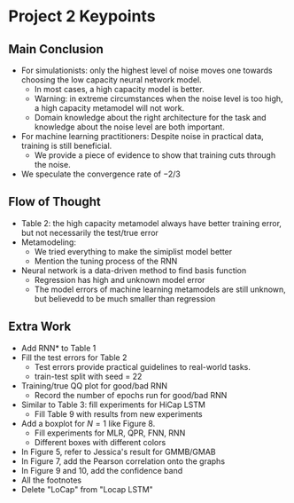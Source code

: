 # Project 2 Keypoints

## Main Conclusion

- For simulationists: only the highest level of noise moves one towards choosing the low capacity neural network model.
    - In most cases, a high capacity model is better.
    - Warning: in extreme circumstances when the noise level is too high, a high capacity metamodel will not work.
    - Domain knowledge about the right architecture for the task and knowledge about the noise level are both important.
- For machine learning practitioners: Despite noise in practical data, training is still beneficial.
    - We provide a piece of evidence to show that training cuts through the noise.
- We speculate the convergence rate of $-2/3$

## Flow of Thought

- Table 2: the high capacity metamodel always have better training error, but not necessarily the test/true error
- Metamodeling:
    - We tried everything to make the simiplist model better
    - Mention the tuning process of the RNN 
- Neural network is a data-driven method to find basis function
    - Regression has high and unknown model error
    - The model errors of machine learning metamodels are still unknown, but believedd to be much smaller than regression

## Extra Work

- Add RNN* to Table 1
- Fill the test errors for Table 2
    - Test errors provide practical guidelines to real-world tasks.
    - train-test split with seed = 22
- Training/true QQ plot for good/bad RNN
    - Record the number of epochs run for good/bad RNN
- Similar to Table 3: fill experiments for HiCap LSTM
    - Fill Table 9 with results from new experiments
- Add a boxplot for $N = 1$ like Figure 8.
    - Fill experiments for MLR, QPR, FNN, RNN
    - Different boxes with different colors
- In Figure 5, refer to Jessica's result for GMMB/GMAB
- In Figure 7, add the Pearson correlation onto the graphs
- In Figure 9 and 10, add the confidence band
- All the footnotes
- Delete "LoCap" from "Locap LSTM"

